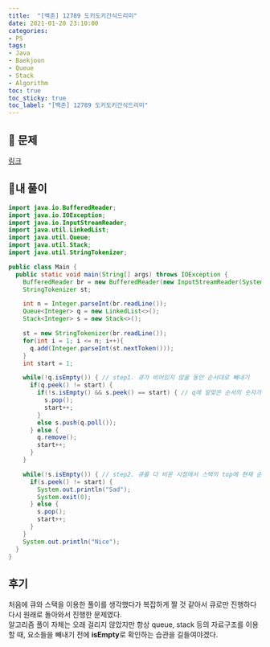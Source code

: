 ```yaml
---
title:  "[백준] 12789 도키도키간식드리미"
date: 2021-01-20 23:10:00
categories:
- PS
tags:
- Java
- Baekjoon
- Queue
- Stack
- Algorithm
toc: true
toc_sticky: true
toc_label: "[백준] 12789 도키도키간식드리미"
---
```

## :notebook_with_decorative_cover: 문제
[링크](https://www.acmicpc.net/problem/12789)
<!--break-->

## 🔑내 풀이

```java
import java.io.BufferedReader;
import java.io.IOException;
import java.io.InputStreamReader;
import java.util.LinkedList;
import java.util.Queue;
import java.util.Stack;
import java.util.StringTokenizer;

public class Main {
  public static void main(String[] args) throws IOException {
    BufferedReader br = new BufferedReader(new InputStreamReader(System.in));
    StringTokenizer st;

    int n = Integer.parseInt(br.readLine());
    Queue<Integer> q = new LinkedList<>();
    Stack<Integer> s = new Stack<>();

    st = new StringTokenizer(br.readLine());
    for(int i = 1; i <= n; i++){
      q.add(Integer.parseInt(st.nextToken()));
    }
    int start = 1;

    while(!q.isEmpty()) { // step1. 큐가 비어있지 않을 동안 순서대로 빼내기
      if(q.peek() != start) {
        if(!s.isEmpty() && s.peek() == start) { // q에 알맞은 순서의 숫자가 없을 때, 스택 안에 있는지 확인, 있다면 빼내면서 비교값 증가
          s.pop();
          start++;
        }
        else s.push(q.poll());
      } else {
        q.remove();
        start++;
      }
    }

    while(!s.isEmpty()) { // step2. 큐를 다 비운 시점에서 스택의 top에 현재 순서에 맞는 숫자가 없다면 그 순서들은 실패했다는 걸 의미
      if(s.peek() != start) {
        System.out.println("Sad");
        System.exit(0);
      } else {
        s.pop();
        start++;
      }
    }
    System.out.println("Nice");
  }
}
```
## 후기
처음에 큐와 스택을 이용한 풀이를 생각했다가 복잡하게 짤 것 같아서 큐로만 진행하다 다시 원래로 돌아와서 진행한 문제였다.  
알고리즘 풀이 자체는 오래 걸리지 않았지만 항상 queue, stack 등의 자료구조를 이용할 때, 요소들을 빼내기 전에 **isEmpty**로 확인하는 습관을 길들여야겠다.